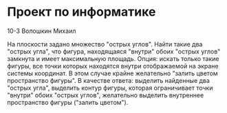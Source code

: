 # Проект по информатике

10-3
Волошкин Михаил

На плоскости задано множество "острых углов". Найти такие два "острых угла", что фигура, находящаяся "внутри" обоих "острых углов" замкнута и имеет максимальную площадь. Опция: искать только такие фигуры, все точки которых находятся внутри отображаемой на экране системы координат. В этом случае крайне желательно "залить цветом пространство фигуры". В качестве ответа: выделить найденные два "острых угла", выделить контур фигуры, которая ограничивает точки "внутри" обоих "острых углов", желательно выделить внутреннее пространство фигуры ("залить цветом").